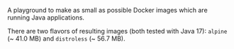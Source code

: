 A playground to make as small as possible Docker images which are running Java applications.

There are two flavors of resulting images (both tested with Java 17): `alpine` (~ 41.0 MB) and `distroless` (~ 56.7 MB).
